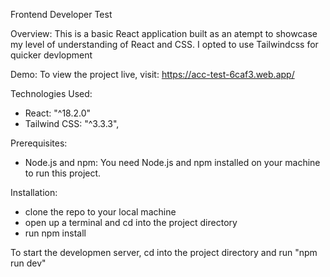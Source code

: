 Frontend Developer Test

Overview:
This is a basic React application built as an atempt to showcase my level of understanding of React and CSS. I opted to use Tailwindcss for quicker devlopment

Demo:
To view the project live, visit: https://acc-test-6caf3.web.app/

Technologies Used:
* React: "^18.2.0"
* Tailwind CSS: "^3.3.3",

Prerequisites:
* Node.js and npm: You need Node.js and npm installed on your machine to run this project.

Installation:
* clone the repo to your local machine
* open up a terminal and cd into the project directory
* run npm install

To start the developmen server, cd into the project directory and run "npm run dev"